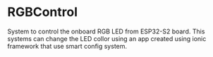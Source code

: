 # RGBControl
System to control the onboard RGB LED from ESP32-S2 board. This systems can change the LED collor using an app created using ionic framework that use smart config system.
